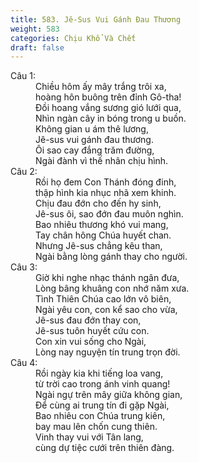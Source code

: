```yaml
---
title: 583. Jê-Sus Vui Gánh Đau Thương
weight: 583
categories: Chịu Khổ Và Chết
draft: false
---
```

<dl><dt>Câu 1:</dt><dd data-verse="1">Chiều hôm ấy mây trắng trôi xa, <br/>hoàng hôn buông trên đỉnh Gô-tha! <br/>Đồi hoang vắng sương gió lưới qua, <br/>Nhìn ngàn cây in bóng trong u buồn. <br/>Không gian u ám thê lương, <br/>Jê-sus vui gánh đau thương. <br/>Ôi sao cay đắng trăm đường, <br/>Ngài đành vì thế nhân chịu hình. </dd><dt>Câu 2:</dt><dd data-verse="2">Rồi họ đem Con Thánh đóng đinh, <br/>thập hình kia nhục nhã xem khinh. <br/>Chịu đau đớn cho đến hy sinh, <br/>Jê-sus ôi, sao đớn đau muôn nghìn. <br/>Bao nhiêu thương khó vui mang, <br/>Tay chân hông Chúa huyết chan. <br/>Nhưng Jê-sus chẳng kêu than, <br/>Ngài bằng lòng gánh thay cho người. </dd><dt>Câu 3:</dt><dd data-verse="3">Giờ khi nghe nhạc thánh ngân đưa, <br/>Lòng bâng khuâng con nhớ năm xưa. <br/>Tình Thiên Chúa cao lớn vô biên, <br/>Ngài yêu con, con kể sao cho vừa, <br/>Jê-sus đau đớn thay con, <br/>Jê-sus tuôn huyết cứu con. <br/>Con xin vui sống cho Ngài, <br/>Lòng nay nguyện tín trung trọn đời. </dd><dt>Câu 4:</dt><dd data-verse="4">Rồi ngày kia khi tiếng loa vang, <br/>từ trời cao trong ánh vinh quang! <br/>Ngài ngự trên mây giữa không gian, <br/>Để cùng ai trung tín đi gặp Ngài, <br/>Bao nhiêu con Chúa trung kiên, <br/>bay mau lên chốn cung thiên. <br/>Vinh thay vui với Tân lang, <br/>cùng dự tiệc cưới trên thiên đàng. </dd></dl>